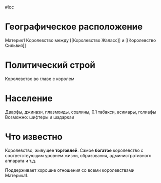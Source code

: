 #loc
# Географическое расположение
Материк1
Королевство между [[Королевство Жаласс]] и [[Королевство Сильвия]]
# Политический строй
Королевство во главе с королем
# Население
Дварфы, джинази, плазмоиды, совлины, 0.1 табакси, асимары, голиафы
Возможно: шифтеры и шадаркаи
# Что известно
Королевство, живущее **торговлей**. Самое **богатое** королевство с соответствующим уровнем жизни, образования, административного аппарата и т.д.

Поддерживает хорошие отношения со всеми королевствами Материка1.